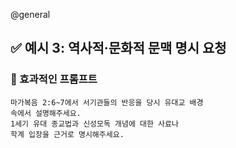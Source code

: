 @general

## ✅ 예시 3: 역사적·문화적 문맥 명시 요청

### 🔹 효과적인 프롬프트

```
마가복음 2:6~7에서 서기관들의 반응을 당시 유대교 배경
속에서 설명해주세요.
1세기 유대 종교법과 신성모독 개념에 대한 사료나
학계 입장을 근거로 명시해주세요.
```
